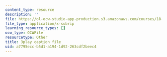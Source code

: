 ```yaml
---
content_type: resource
description: ''
file: https://ol-ocw-studio-app-production.s3.amazonaws.com/courses/18-02-multivariable-calculus-fall-2007/a7795eccb5d1a1941d92263cdf2beec4_2XraaWefBd8.srt
file_type: application/x-subrip
learning_resource_types: []
ocw_type: OCWFile
resourcetype: Other
title: 3play caption file
uid: a7795ecc-b5d1-a194-1d92-263cdf2beec4
---
```

